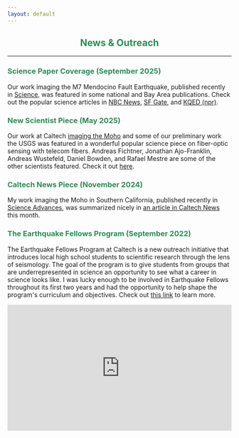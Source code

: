 ```yaml
---
layout: default
---
```


<h2 align="center" style="color:SeaGreen">
  News & Outreach
</h2>

* * *
<h3 style="color:SeaGreen">
  Science Paper Coverage (September 2025)
</h3>

Our work imaging the M7 Mendocino Fault Earthquake, published recently in [Science](https://www.science.org/stoken/author-tokens/ST-2925/full), was featured in some national and Bay Area publications. Check out the popular science articles in [NBC News](https://www.nbcnews.com/science/earthquakes/lasers-fiber-optics-tiny-vibrations-tease-way-warn-earthquakes-rcna233568), [SF Gate](https://www.sfgate.com/bayarea/article/usgs-study-21067213.php), and [KQED (npr)](https://www.kqed.org/science/1998623/fiber-optic-cables-could-revolutionize-earthquake-detection-and-monitoring).

<h3 style="color:SeaGreen">
  New Scientist Piece (May 2025)
</h3>

Our work at Caltech [imaging the Moho](https://www.science.org/doi/full/10.1126/sciadv.adr3327) and some of our preliminary work the USGS was featured in a wonderful popular science piece on fiber-optic sensing with telecom fibers. Andreas Fichtner, Jonathan Ajo-Franklin, Andreas Wustefeld, Daniel Bowden, and Rafael Mestre are some of the other scientists featured. Check it out [here](https://www.newscientist.com/article/2478861-how-buried-cables-are-revealing-earths-interior-in-incredible-detail/).

<h3 style="color:SeaGreen">
  Caltech News Piece (November 2024)
</h3>

My work imaging the Moho in Southern California, published recently in [Science Advances](https://www.science.org/doi/full/10.1126/sciadv.adr3327), was summarized nicely in [an article in Caltech News](https://www.caltech.edu/about/news/new-technique-to-look-deep-within-tectonic-plates) this month.

<h3 style="color:SeaGreen">
  The Earthquake Fellows Program (September 2022)
</h3>

The Earthquake Fellows Program at Caltech is a new outreach initiative that introduces local high school students to scientific research through the lens of seismology. The goal of the program is to give students from groups that are underrepresented in science an opportunity to see what a career in science looks like. I was lucky enough to be involved in Earthquake Fellows throughout its first two years and had the opportunity to help shape the program's curriculum and objectives. Check out [this link](https://www.caltech.edu/about/news/caltech-earthquake-fellows) to learn more.

<div style="position: relative; padding-bottom: 56.25%; height: 0; overflow: hidden; max-width: 100%; height: auto;">
    <iframe style="position: absolute; top: 0; left: 0; width: 100%; height: 100%;" 
    src="https://www.youtube.com/embed/yyukfXZEOFI" frameborder="0" allowfullscreen></iframe>
</div>
